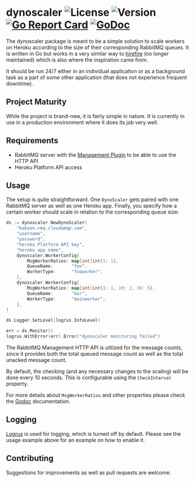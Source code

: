 # dynoscaler ![License](https://img.shields.io/github/license/monsterroster/dynoscaler.svg?style=flat) ![Version](https://img.shields.io/github/release/monsterroster/dynoscaler.svg?style=flat) [![Go Report Card](https://goreportcard.com/badge/github.com/monsterroster/dynoscaler)](https://goreportcard.com/report/github.com/monsterroster/dynoscaler)  [![GoDoc](https://godoc.org/github.com/monsterroster/dynoscaler?status.svg)](https://godoc.org/github.com/monsterroster/dynoscaler)

The dynoscaler package is meant to be a simple solution to scale workers on
Heroku according to the size of their corresponding RabbitMQ queues. It is written
in Go but works in a very similar way to
[hirefire](https://github.com/hirefire/hirefire) (no longer maintained) which is
also where the inspiration came from.

It should be run 24/7 either in an individual application or as a background
task as a part of some other application (that does not experience frequent
downtime).

## Project Maturity

While the project is brand-new, it is fairly simple in nature. It is currently
in use in a production environment where it does its job very well.

## Requirements

* RabbitMQ server with the 
  [Management Plugin](https://www.rabbitmq.com/management.html) to be able to use 
  the HTTP API
* Heroku Platform API access

## Usage

The setup is quite straightforward. One `DynoScaler` gets paired with one
RabbitMQ server as well as one Heroku app. Finally, you specify how a certain
worker should scale in relation to the corresponding queue size:

```go
ds := dynoscaler.NewDynoScaler(
    "baboon.rmq.cloudamqp.com",
    "username",
    "password",
    "heroku Platform API key",
    "heroku app name",
    dynoscaler.WorkerConfig{
        MsgWorkerRatios: map[int]int{1: 1},
        QueueName:       "foo",
        WorkerType:      "fooworker",
    },
    dynoscaler.WorkerConfig{
        MsgWorkerRatios: map[int]int{1: 1, 10: 2, 30: 5},
        QueueName:       "bar",
        WorkerType:      "mainworker",
    },
)

ds.Logger.SetLevel(logrus.InfoLevel)

err = ds.Monitor()
logrus.WithError(err).Error("dynoscaler monitoring failed")
```    
	
The RabbitMQ Management HTTP API is utilized for the message counts, since it
provides both the total queued message count as well as the total unacked
message count.

By default, the checking (and any necessary changes to the scaling) will be
done every 10 seconds. This is configurable using the `CheckInterval` property.

For more details about `MsgWorkerRatios` and other properties please check the
[Godoc](https://godoc.org/github.com/monsterroster/dynoscaler) documentation.

## Logging

[Logrus](https://github.com/sirupsen/logrus) is used for logging, which is
turned off by default. Please see the usage example above for an example on how
to enable it.

## Contributing

Suggestions for improvements as well as pull requests are welcome.